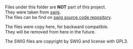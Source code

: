 <!-- SPDX-License-Identifier: GFDL-1.3-no-invariants-or-later
  -- SPDX-FileCopyrightText: Copyright © 2022 Erez Geva <ErezGeva2@gmail.com> -->
Files under this folder are **NOT** part of this project.  
They were taken from [swig](https://www.swig.org/).  
The files can be find on [swig source code repository](https://github.com/swig/swig/tree/master/Lib).

The files were copy here, for backward compatible.  
They will be removed from here in the future.

The SWIG files are copyright by SWIG and license with GPL3.
